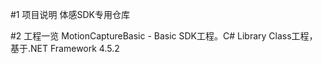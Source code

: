 #1 项目说明
体感SDK专用仓库

#2 工程一览
MotionCaptureBasic - Basic SDK工程。C# Library Class工程，基于.NET Framework 4.5.2
